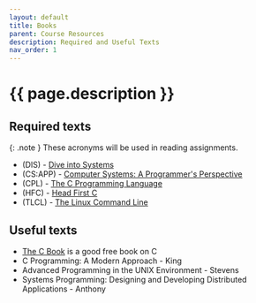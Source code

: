 ```yaml
---
layout: default
title: Books
parent: Course Resources
description: Required and Useful Texts
nav_order: 1
---
```


# {{ page.description }}

## Required texts

{: .note }
These acronyms will be used in reading assignments.

* (DIS) - [Dive into Systems](https://diveintosystems.org/book/)
* (CS:APP) - [Computer Systems: A Programmer's Perspective](https://rhodes.box.com/s/nfhaigubsk6c39t5100wecv2hdv2xptu)
* (CPL) - [The C Programming Language](https://rhodes.box.com/s/e5mhher0zqhz2305d6oc8sgjlzv7vb68)
* (HFC) - [Head First C](https://rhodes.box.com/s/ikhig2m483x1tgqvv6npo2lhwjrh66rm)
* (TLCL) - [The Linux Command Line](/assets/TLCL-19.01.pdf)

## Useful texts

* [The C Book](https://publications.gbdirect.co.uk/c_book/) is a good free book
  on C
* C Programming: A Modern Approach - King
* Advanced Programming in the UNIX Environment - Stevens
* Systems Programming: Designing and Developing Distributed Applications -
  Anthony

